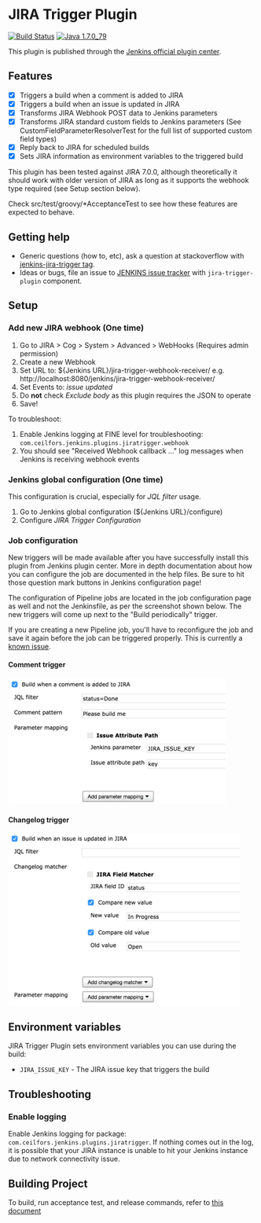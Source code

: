 # JIRA Trigger Plugin

[![Build Status](https://ci.jenkins.io/job/Plugins/job/jira-trigger-plugin/job/master/badge/icon)](https://ci.jenkins.io/job/Plugins/job/jira-trigger-plugin/job/master/)
[![Java 1.7.0_79](https://img.shields.io/badge/java-1.7.0__79-red.svg)](https://java.com)

This plugin is published through the [Jenkins official plugin center](https://plugins.jenkins.io/jira-trigger).

## Features

- [x] Triggers a build when a comment is added to JIRA
- [x] Triggers a build when an issue is updated in JIRA
- [x] Transforms JIRA Webhook POST data to Jenkins parameters
- [x] Transforms JIRA standard custom fields to Jenkins parameters (See CustomFieldParameterResolverTest for the full list of supported custom field types)
- [x] Reply back to JIRA for scheduled builds
- [x] Sets JIRA information as environment variables to the triggered build 

This plugin has been tested against JIRA 7.0.0, although theoretically it should work with older version of JIRA
as long as it supports the webhook type required (see Setup section below). 

Check src/test/groovy/*AcceptanceTest to see how these features are expected to behave.

## Getting help
- Generic questions (how to, etc), ask a question at stackoverflow with [jenkins-jira-trigger tag](http://stackoverflow.com/questions/tagged/jenkins-jira-trigger).
- Ideas or bugs, file an issue to [JENKINS issue tracker](https://issues.jenkins-ci.org/secure/Dashboard.jspa) with `jira-trigger-plugin` component.

## Setup

### Add new JIRA webhook (One time) 

1. Go to JIRA > Cog > System > Advanced > WebHooks (Requires admin permission)
2. Create a new Webhook
3. Set URL to: ${Jenkins URL}/jira-trigger-webhook-receiver/ e.g. http://localhost:8080/jenkins/jira-trigger-webhook-receiver/
4. Set Events to: _issue updated_
5. Do **not** check *Exclude body* as this plugin requires the JSON to operate
6. Save!

To troubleshoot:

1. Enable Jenkins logging at FINE level for troubleshooting: `com.ceilfors.jenkins.plugins.jiratrigger.webhook`
2. You should see "Received Webhook callback ..." log messages when Jenkins is receiving webhook events

### Jenkins global configuration (One time)

This configuration is crucial, especially for *JQL filter* usage. 

1. Go to Jenkins global configuration (${Jenkins URL}/configure)
2. Configure *JIRA Trigger Configuration*

### Job configuration

New triggers will be made available after you have successfully install this plugin from Jenkins plugin center.
More in depth documentation about how you can configure the job are documented in the help files. Be sure to hit
those question mark buttons in Jenkins configuration page!

The configuration of Pipeline jobs are located in the job configuration page as well and 
not the Jenkinsfile, as per the screenshot shown below. The new triggers will come up next to
the "Build periodically" trigger.

If you are creating a new Pipeline job, you'll have to reconfigure the job and save it again before
the job can be triggered properly. This is currently a [known issue](https://issues.jenkins-ci.org/browse/JENKINS-42446).

#### Comment trigger
![Comment Trigger Configuration](docs/jira-comment-trigger-configuration_50.png?raw=true "Comment Trigger Configuration")

#### Changelog trigger
![Changelog Trigger Configuration](docs/jira-changelog-trigger-configuration_50.png?raw=true "Changelog Trigger Configuration")

## Environment variables

JIRA Trigger Plugin sets environment variables you can use during the build:

- `JIRA_ISSUE_KEY` - The JIRA issue key that triggers the build 

## Troubleshooting

### Enable logging
Enable Jenkins logging for package: `com.ceilfors.jenkins.plugins.jiratrigger`. If nothing comes out in the log, it is possible
that your JIRA instance is unable to hit your Jenkins instance due to network connectivity issue.

## Building Project
To build, run acceptance test, and release commands, refer to [this document](docs/Building-Project.md)
